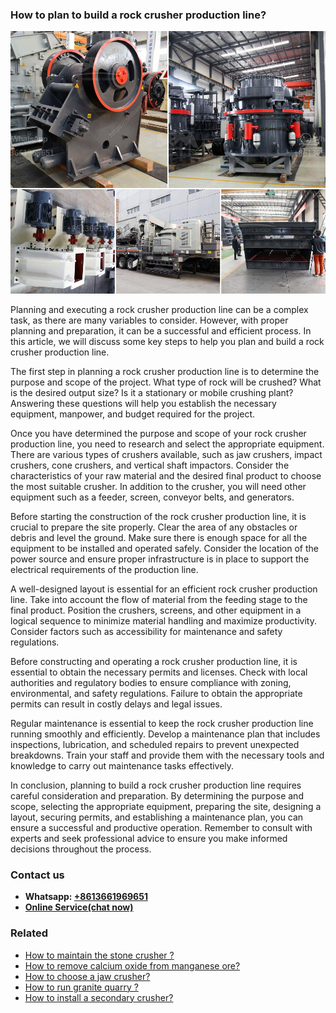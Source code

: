 <h3>How to plan to build a rock crusher production line?</h3><img src='1701745371.jpg' alt=''><p>Planning and executing a rock crusher production line can be a complex task, as there are many variables to consider. However, with proper planning and preparation, it can be a successful and efficient process. In this article, we will discuss some key steps to help you plan and build a rock crusher production line.</p><p>The first step in planning a rock crusher production line is to determine the purpose and scope of the project. What type of rock will be crushed? What is the desired output size? Is it a stationary or mobile crushing plant? Answering these questions will help you establish the necessary equipment, manpower, and budget required for the project.</p><p>Once you have determined the purpose and scope of your rock crusher production line, you need to research and select the appropriate equipment. There are various types of crushers available, such as jaw crushers, impact crushers, cone crushers, and vertical shaft impactors. Consider the characteristics of your raw material and the desired final product to choose the most suitable crusher. In addition to the crusher, you will need other equipment such as a feeder, screen, conveyor belts, and generators.</p><p>Before starting the construction of the rock crusher production line, it is crucial to prepare the site properly. Clear the area of any obstacles or debris and level the ground. Make sure there is enough space for all the equipment to be installed and operated safely. Consider the location of the power source and ensure proper infrastructure is in place to support the electrical requirements of the production line.</p><p>A well-designed layout is essential for an efficient rock crusher production line. Take into account the flow of material from the feeding stage to the final product. Position the crushers, screens, and other equipment in a logical sequence to minimize material handling and maximize productivity. Consider factors such as accessibility for maintenance and safety regulations.</p><p>Before constructing and operating a rock crusher production line, it is essential to obtain the necessary permits and licenses. Check with local authorities and regulatory bodies to ensure compliance with zoning, environmental, and safety regulations. Failure to obtain the appropriate permits can result in costly delays and legal issues.</p><p>Regular maintenance is essential to keep the rock crusher production line running smoothly and efficiently. Develop a maintenance plan that includes inspections, lubrication, and scheduled repairs to prevent unexpected breakdowns. Train your staff and provide them with the necessary tools and knowledge to carry out maintenance tasks effectively.</p><p>In conclusion, planning to build a rock crusher production line requires careful consideration and preparation. By determining the purpose and scope, selecting the appropriate equipment, preparing the site, designing a layout, securing permits, and establishing a maintenance plan, you can ensure a successful and productive operation. Remember to consult with experts and seek professional advice to ensure you make informed decisions throughout the process.</p><h3>Contact us</h3><ul><li><strong>Whatsapp:&nbsp;<a href="https://wa.me/8613661969651">+8613661969651</a></strong></li><li><a href="https://swt.shibang-china.com/?git&amp;zhl&amp;How to plan to build a rock crusher production line"><strong>Online Service(chat now)</strong></a></li></ul><h3>Related</h3><ul><li><a href='How to maintain the stone crusher .md'>How to maintain the stone crusher ?</a></li><li><a href='How to remove calcium oxide from manganese ore.md'>How to remove calcium oxide from manganese ore?</a></li><li><a href='How to choose a jaw crusher.md'>How to choose a jaw crusher?</a></li><li><a href='How to run granite quarry .md'>How to run granite quarry ?</a></li><li><a href='How to install a secondary crusher.md'>How to install a secondary crusher?</a></li></ul>